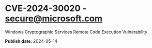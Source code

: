 # CVE-2024-30020 - secure@microsoft.com

Windows Cryptographic Services Remote Code Execution Vulnerability

**Publish date:** 2024-05-14
